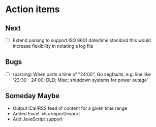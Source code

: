 
Action items
============

Next
----

- [ ] Extend parsing to support ISO 8601 date/time standard this would increase flexibility in notating a log file

Bugs
----

+ [ ] (parsing) When parts a time of "24:00", Go segfaults, e.g. line like '23:30 - 24:00; DLD; Misc; shutdown systems for power outage'

## Someday Maybe

+ Output iCal/RSS feed of content for a given time range
+ Added Excel .xlsx import/export
+ Add JavaScript support

